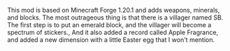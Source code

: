 This mod is based on Minecraft Forge 1.20.1 and adds weapons, minerals, and blocks. The most outrageous thing is that there is a villager named SB. The first step is to put an emerald block, and the villager will become a spectrum of stickers., And it also added a record called Apple Fragrance, and added a new dimension with a little Easter egg that I won't mention.
